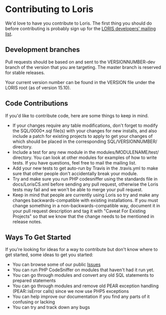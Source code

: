 # Contributing to Loris

We'd love to have you contribute to Loris. The first thing you should do
before contributing is probably sign up for the [LORIS developers' mailing list](http://www.bic.mni.mcgill.ca/mailman/listinfo/loris-dev).

## Development branches

Pull requests should be based on and sent to the VERSIONNUMBER-dev branch of the version that you are targeting. The master branch is reserved for stable releases.

Your current version number can be found in the VERSION file under the LORIS root (as of version 15.10).

## Code Contributions

If you'd like to contribute code, here are some things to keep in mind.

* If your changes require any table modifications, don't forget to modify the
  SQL/0000*.sql file(s) with your changes for new installs, and also
  include a patch for existing projects to apply to get your changes of which
  should be placed in the corresponding SQL/VERSIONNUMBER/ directory.
* Include a test for any new module in the modules/MODULENAME/test/
  directory. You can look at other modules for examples of how to write tests.
  If you have questions, feel free to mail the mailing list.
* Add your new tests to get auto-run by Travis in the .travis.yml to make sure that
  other people don't accidentally break your module.
* Try and make sure you run PHP codesniffer using the standards file in
  docs/LorisCS.xml before sending any pull request, otherwise the Loris tests may
  fail and we won't be able to merge your pull request.
* Keep in mind that people are currently using Loris so try and make any changes
  backwards-compatible with existing installations. If you must change something
  in a non-backwards-compatible way, document it in your pull request description and
  tag it with "Caveat For Existing Projects" so that we know that the change needs
  to be mentioned in release notes.

## Ways To Get Started

If you're looking for ideas for a way to contribute but don't know where to get
started, some ideas to get you started:

* You can browse some of our public [Issues](https://github.com/aces/Loris/issues)
* You can run PHP CodeSniffer on modules that haven't had it run yet.
* You can go through modules and convert any old SQL statements to prepared
  statements
* You can go through modules and remove old PEAR exception handling (PEAR::isError
  calls) since we now use PHP5 exceptions
* You can help improve our documentation if you find any parts of it confusing or
  lacking
* You can try and track down any bugs
